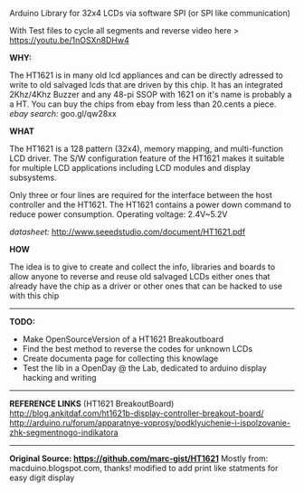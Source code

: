 Arduino Library for 32x4 LCDs via software SPI (or SPI like communication)

With Test files to cycle all segments and reverse video here > https://youtu.be/1nOSXn8DHw4

**WHY:**

The HT1621 is in many old lcd appliances and can be directly adressed to write to old salvaged lcds that are driven by this chip.
It has an integrated 2Khz/4Khz Buzzer and any 48-pi SSOP with 1621 on it's name is probably a a HT.
You can buy the chips from ebay from less than 20.cents a piece.
*ebay search:* goo.gl/qw28xx

**WHAT**

The HT1621 is a 128 pattern (32x4), memory mapping, and multi-function LCD driver. 
The S/W configuration feature of the HT1621 makes it suitable for multiple LCD applications including LCD modules and display subsystems.

Only three or four lines are required for the interface between the host controller and the HT1621.
The HT1621 contains a power down command to reduce power consumption.
Operating voltage: 2.4V~5.2V

*datasheet:* http://www.seeedstudio.com/document/HT1621.pdf


**HOW**

The idea is to give to create and collect the info, libraries and boards to allow anyone to reverse and reuse old salvaged LCDs either ones that already have the chip as a driver or other ones that can be hacked to use with this chip 

---
**TODO:** 
- Make OpenSourceVersion of a HT1621 Breakoutboard
- Find the best method to reverse the codes for unknown LCDs
- Create documenta page for collecting this knowlage
- Test the lib in a OpenDay @ the Lab, dedicated to arduino display hacking and writing 

---
**REFERENCE LINKS**
(HT1621 BreakoutBoard) http://blog.ankitdaf.com/ht1621b-display-controller-breakout-board/ 
http://arduino.ru/forum/apparatnye-voprosy/podklyuchenie-i-ispolzovanie-zhk-segmentnogo-indikatora

--- 
**Original Source: https://github.com/marc-gist/HT1621**
Mostly from: macduino.blogspot.com, thanks!
modified to add print like statments for easy digit display
